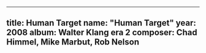 
---
title: Human Target
name: "Human Target"
year:  2008
album: Walter Klang era 2
composer: Chad Himmel, Mike Marbut, Rob Nelson
---
